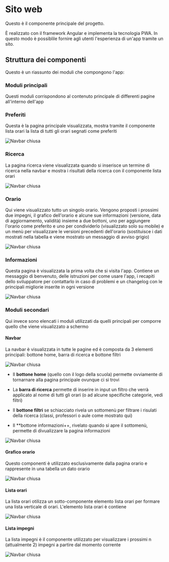 # Sito web

Questo è il componente principale del progetto.

È realizzato con il framework Angular e implementa la tecnologia PWA. In questo modo è possiblile fornire agli utenti l'esperienza di un'app tramite un sito.

## Struttura dei componenti

Questo è un riassunto dei moduli che compongono l'app:

### Moduli principali

Questi moduli corrispondono al contenuto principale di differenti pagine all'interno dell'app

### Preferiti

Questa è la pagina principale visualizzata, mostra tramite il componente lista orari la lista di tutti gli orari segnati come preferiti

![Navbar chiusa](./readme_screenshots/preferiti.png)

### Ricerca

La pagina ricerca viene visualizzata quando si inserisce un termine di ricerca nella navbar e mostra i risultati della ricerca con il componente lista orari

![Navbar chiusa](./readme_screenshots/esempio_di_ricerca.png)

### Orario

Qui viene visualizzato tutto un singolo orario. Vengono proposti i prossimi due impegni, il grafico dell'orario e alcune sue informazioni (versione, data di aggiornamento, validità) insieme a due bottoni, uno per aggiungere l'orario come preferito e uno per condividerlo (visualizzato solo su mobile) e un menù per visualizzare le versioni precedenti dell'orario (sostituisce i dati mostrati nella tabella e viene mostrato un messaggio di avviso grigio)

![Navbar chiusa](./readme_screenshots/orario.png)

### Informazioni

Questa pagina è visualizzata la prima volta che si visita l'app. Contiene un messaggio di benvenuto, delle istruzioni per come usare l'app, i recapiti dello sviluppatore per contattarlo in caso di problemi e un changelog con le principali migliorie inserite in ogni versione

![Navbar chiusa](./readme_screenshots/informazioni.png)

### Moduli secondari

Qui invece sono elencati i moduli utilizzati da quelli principali per comporre quello che viene visualizzato a schermo

#### Navbar

La navbar è visualizzata in tutte le pagine ed è composta da 3 elementi principali: bottone home, barra di ricerca e bottone filtri

![Navbar chiusa](./readme_screenshots/navbar_closed.png)

- Il **bottone home** (quello con il logo della scuola) permette ovviamente di tornarnare alla pagina principale ovunque ci si trovi

- La **barra di ricerca** permette di inserire in input un filtro che verrà applicato al nome di tutti gli orari (o ad alcune specifiche categorie, vedi filtri)

- Il **bottone filtri** se schiacciato rivela un sottomenù per filtrare i risulati della ricerca (classi, professori o aule come mostrato qui)

- Il **bottone informazioni++, rivelato quando si apre il sottomenù, permette di divualizzare la pagina informazioni

![Navbar chiusa](./readme_screenshots/navbar_opened.png)

#### Grafico orario

Questo componenti è utilizzato esclusivamente dalla pagina orario e rappresente in una tabella un dato orario

![Navbar chiusa](./readme_screenshots/grafico_orario.png)

#### Lista orari

La lista orari otilizza un sotto-componente elemento lista orari per formare una lista verticale di orari.
L'elemento lista orari è contiene

![Navbar chiusa](./readme_screenshots/lista_orari.png)

#### Lista impegni

La lista impegni è il componente utilizzato per visualizzare i prossimi n (attualmente 2) impegni a partire dal momento corrente

![Navbar chiusa](./readme_screenshots/lista_impegni.png)